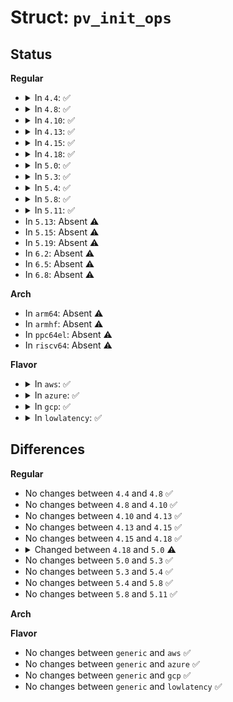 # Struct: <code>pv_init_ops</code>

## Status
<b>Regular</b>
<ul>
<li>
<details>
<summary>In <code>4.4</code>: ✅</summary>

```c
struct pv_init_ops {
    unsigned int (*patch)(u8, u16, void *, long unsigned int, unsigned int);
};
```
</details>
</li>
<li>
<details>
<summary>In <code>4.8</code>: ✅</summary>

```c
struct pv_init_ops {
    unsigned int (*patch)(u8, u16, void *, long unsigned int, unsigned int);
};
```
</details>
</li>
<li>
<details>
<summary>In <code>4.10</code>: ✅</summary>

```c
struct pv_init_ops {
    unsigned int (*patch)(u8, u16, void *, long unsigned int, unsigned int);
};
```
</details>
</li>
<li>
<details>
<summary>In <code>4.13</code>: ✅</summary>

```c
struct pv_init_ops {
    unsigned int (*patch)(u8, u16, void *, long unsigned int, unsigned int);
};
```
</details>
</li>
<li>
<details>
<summary>In <code>4.15</code>: ✅</summary>

```c
struct pv_init_ops {
    unsigned int (*patch)(u8, u16, void *, long unsigned int, unsigned int);
};
```
</details>
</li>
<li>
<details>
<summary>In <code>4.18</code>: ✅</summary>

```c
struct pv_init_ops {
    unsigned int (*patch)(u8, u16, void *, long unsigned int, unsigned int);
};
```
</details>
</li>
<li>
<details>
<summary>In <code>5.0</code>: ✅</summary>

```c
struct pv_init_ops {
    unsigned int (*patch)(u8, void *, long unsigned int, unsigned int);
};
```
</details>
</li>
<li>
<details>
<summary>In <code>5.3</code>: ✅</summary>

```c
struct pv_init_ops {
    unsigned int (*patch)(u8, void *, long unsigned int, unsigned int);
};
```
</details>
</li>
<li>
<details>
<summary>In <code>5.4</code>: ✅</summary>

```c
struct pv_init_ops {
    unsigned int (*patch)(u8, void *, long unsigned int, unsigned int);
};
```
</details>
</li>
<li>
<details>
<summary>In <code>5.8</code>: ✅</summary>

```c
struct pv_init_ops {
    unsigned int (*patch)(u8, void *, long unsigned int, unsigned int);
};
```
</details>
</li>
<li>
<details>
<summary>In <code>5.11</code>: ✅</summary>

```c
struct pv_init_ops {
    unsigned int (*patch)(u8, void *, long unsigned int, unsigned int);
};
```
</details>
</li>
<li>
In <code>5.13</code>: Absent ⚠️
</li>
<li>
In <code>5.15</code>: Absent ⚠️
</li>
<li>
In <code>5.19</code>: Absent ⚠️
</li>
<li>
In <code>6.2</code>: Absent ⚠️
</li>
<li>
In <code>6.5</code>: Absent ⚠️
</li>
<li>
In <code>6.8</code>: Absent ⚠️
</li>
</ul>
<b>Arch</b>
<ul>
<li>
In <code>arm64</code>: Absent ⚠️
</li>
<li>
In <code>armhf</code>: Absent ⚠️
</li>
<li>
In <code>ppc64el</code>: Absent ⚠️
</li>
<li>
In <code>riscv64</code>: Absent ⚠️
</li>
</ul>
<b>Flavor</b>
<ul>
<li>
<details>
<summary>In <code>aws</code>: ✅</summary>

```c
struct pv_init_ops {
    unsigned int (*patch)(u8, void *, long unsigned int, unsigned int);
};
```
</details>
</li>
<li>
<details>
<summary>In <code>azure</code>: ✅</summary>

```c
struct pv_init_ops {
    unsigned int (*patch)(u8, void *, long unsigned int, unsigned int);
};
```
</details>
</li>
<li>
<details>
<summary>In <code>gcp</code>: ✅</summary>

```c
struct pv_init_ops {
    unsigned int (*patch)(u8, void *, long unsigned int, unsigned int);
};
```
</details>
</li>
<li>
<details>
<summary>In <code>lowlatency</code>: ✅</summary>

```c
struct pv_init_ops {
    unsigned int (*patch)(u8, void *, long unsigned int, unsigned int);
};
```
</details>
</li>
</ul>

## Differences
<b>Regular</b>
<ul>
<li>
No changes between <code>4.4</code> and <code>4.8</code> ✅
</li>
<li>
No changes between <code>4.8</code> and <code>4.10</code> ✅
</li>
<li>
No changes between <code>4.10</code> and <code>4.13</code> ✅
</li>
<li>
No changes between <code>4.13</code> and <code>4.15</code> ✅
</li>
<li>
No changes between <code>4.15</code> and <code>4.18</code> ✅
</li>
<li>
<details>
<summary>Changed between <code>4.18</code> and <code>5.0</code> ⚠️</summary>
<ul>
<li>
<b>Field type changed. </b>
<code>unsigned int (*patch)(u8, u16, void *, long unsigned int, unsigned int)</code> ➡️ <code>unsigned int (*patch)(u8, void *, long unsigned int, unsigned int)</code>
</li>
</ul>
</details>
</li>
<li>
No changes between <code>5.0</code> and <code>5.3</code> ✅
</li>
<li>
No changes between <code>5.3</code> and <code>5.4</code> ✅
</li>
<li>
No changes between <code>5.4</code> and <code>5.8</code> ✅
</li>
<li>
No changes between <code>5.8</code> and <code>5.11</code> ✅
</li>
</ul>
<b>Arch</b>
<ul>
</ul>
<b>Flavor</b>
<ul>
<li>
No changes between <code>generic</code> and <code>aws</code> ✅
</li>
<li>
No changes between <code>generic</code> and <code>azure</code> ✅
</li>
<li>
No changes between <code>generic</code> and <code>gcp</code> ✅
</li>
<li>
No changes between <code>generic</code> and <code>lowlatency</code> ✅
</li>
</ul>
